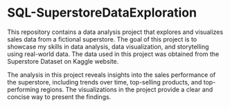 # SQL-SuperstoreDataExploration
This repository contains a data analysis project that explores and visualizes sales data from a fictional superstore. The goal of this project is to showcase my skills in data analysis, data visualization, and storytelling using real-world data.
The data used in this project was obtained from the Superstore Dataset on Kaggle website.

The analysis in this project reveals insights into the sales performance of the superstore, including trends over time, top-selling products, and top-performing regions. The visualizations in the project provide a clear and concise way to present the findings.
